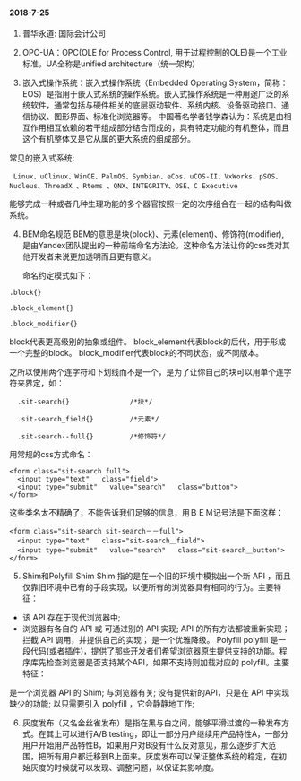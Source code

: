 #### 2018-7-25
1. 普华永道: 国际会计公司

2. OPC-UA：OPC(OLE for Process Control, 用于过程控制的OLE)是一个工业标准。UA全称是unified architecture（统一架构）

3. 嵌入式操作系统：嵌入式操作系统（Embedded Operating System，简称：EOS）是指用于嵌入式系统的操作系统。嵌入式操作系统是一种用途广泛的系统软件，通常包括与硬件相关的底层驱动软件、系统内核、设备驱动接口、通信协议、图形界面、标准化浏览器等。
中国著名学者钱学森认为：系统是由相互作用相互依赖的若干组成部分结合而成的，具有特定功能的有机整体，而且这个有机整体又是它从属的更大系统的组成部分。

常见的嵌入式系统: 
```
 Linux、uClinux、WinCE、PalmOS、Symbian、eCos、uCOS-II、VxWorks、pSOS、Nucleus、ThreadX 、Rtems 、QNX、INTEGRITY、OSE、C Executive 
```
能够完成一种或者几种生理功能的多个器官按照一定的次序组合在一起的结构叫做系统。

4. BEM命名规范
  BEM的意思是块(block)、元素(element)、修饰符(modifier),是由Yandex团队提出的一种前端命名方法论。这种命名方法让你的css类对其他开发者来说更加透明而且更有意义。

   命名约定模式如下：

```
.block{}

.block_element{}

.block_modifier{}
```
block代表更高级别的抽象或组件。
block_element代表block的后代，用于形成一个完整的block。
block_modifier代表block的不同状态，或不同版本。

之所以使用两个连字符和下划线而不是一个，是为了让你自己的块可以用单个连字符来界定，如：
```
  .sit-search{}               /*块*/

  .sit-search_field{}         /*元素*/

  .sit-search--full{}         /*修饰符*/
```

用常规的css方式命名：
```
<form class="sit-search full">
  <input type="text"   class="field">
  <input type="submit"   value="search"   class="button">
</form>
``` 

这些类名太不精确了，不能告诉我们足够的信息，用ＢＥＭ记号法是下面这样：
```
<form class="sit-search sit-search－－full">
  <input type="text"   class="sit-search＿field">
  <input type="submit"   value="search"   class="sit-search＿button">
</form>
```

5. Shim和Polyfill
Shim
Shim 指的是在一个旧的环境中模拟出一个新 API ，而且仅靠旧环境中已有的手段实现，以便所有的浏览器具有相同的行为。主要特征：

* 该 API 存在于现代浏览器中;
* 浏览器有各自的 API 或 可通过别的 API 实现;
API 的所有方法都被重新实现；
拦截 API 调用，并提供自己的实现；
是一个优雅降级。
Polyfill
polyfill 是一段代码(或者插件)，提供了那些开发者们希望浏览器原生提供支持的功能。程序库先检查浏览器是否支持某个API，如果不支持则加载对应的 polyfill。主要特征：

是一个浏览器 API 的 Shim;
与浏览器有关;
没有提供新的API，只是在 API 中实现缺少的功能;
以只需要引入 polyfill ，它会静静地工作;

6. 灰度发布（又名金丝雀发布）是指在黑与白之间，能够平滑过渡的一种发布方式。在其上可以进行A/B testing，即让一部分用户继续用产品特性A，一部分用户开始用产品特性B，如果用户对B没有什么反对意见，那么逐步扩大范围，把所有用户都迁移到B上面来。灰度发布可以保证整体系统的稳定，在初始灰度的时候就可以发现、调整问题，以保证其影响度。